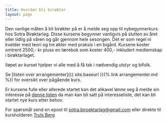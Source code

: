 ```yaml
---
title: Hvordan bli birøktar
layout: page
---
```


Den vanlige måten å bli birøkter på er å melde seg opp til nybegynnerkurs hos Sotra Birøktarlag. Disse kursene begynner vanligvis på slutten av året eller tidlig på våren og går gjennom hele sesongen. Det er som regel ni kvelder med teori og tre økter med praksis i en bigård. Kursene koster omtrent 2500,- kr pluss en lærebok som koster 400,- inkludert medlemskap i birøktarlaget.

Iløpet av kurset hjelper vi alle med å få tak i nødvendig utstyr og bifolk.

Se [listen over arrangementer]({{ site.baseurl }}{% link arrangementer.md %}) for oversikt over pågående kurs.

Er kursene fulle eller allerede startet kan det alikavel lønne seg å melde sin interesse på [denne listen](https://forms.gle/zxB4tCTTgkNEsxaM9) da man kan bli satt på interesseliste, det kan bli startet nye kurs etter behov.

For spørsmål send en epost til [sotra.biroektarlag@gmail.com](mailto:sotra.biroektarlag@gmail.com) eller direkte til kursholderen [Truls Berg](mailto:trulsasb@gmail.com)
